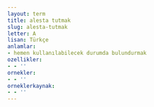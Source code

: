 ```yaml
---
layout: term
title: alesta tutmak
slug: alesta-tutmak
letter: A
lisan: Türkçe
anlamlar:
- hemen kullanılabilecek durumda bulundurmak
ozellikler:
- - ''
ornekler:
- - ''
orneklerkaynak:
- - ''
---
```

